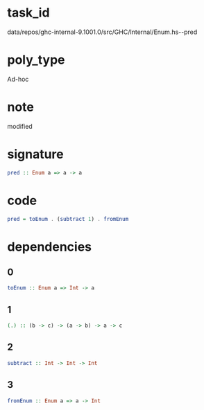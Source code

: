 
# task_id
data/repos/ghc-internal-9.1001.0/src/GHC/Internal/Enum.hs--pred

# poly_type
Ad-hoc

# note
modified

# signature
```haskell
pred :: Enum a => a -> a
```  

# code
```haskell
pred = toEnum . (subtract 1) . fromEnum
```

# dependencies
## 0
```haskell
toEnum :: Enum a => Int -> a
```
## 1
```haskell
(.) :: (b -> c) -> (a -> b) -> a -> c
```
## 2
```haskell
subtract :: Int -> Int -> Int
```
## 3
```haskell
fromEnum :: Enum a => a -> Int
```